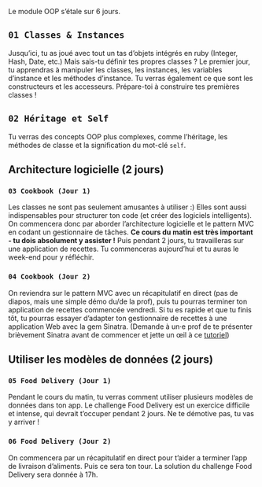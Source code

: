 Le module OOP s’étale sur 6 jours.

## `01 Classes & Instances`

Jusqu’ici, tu as joué avec tout un tas d’objets intégrés en ruby
(Integer, Hash, Date, etc.) Mais sais-tu définir tes propres classes ?
Le premier jour, tu apprendras à manipuler les classes, les instances,
les variables d’instance et les méthodes d’instance. Tu verras également
ce que sont les constructeurs et les accesseurs. Prépare-toi à
construire tes premières classes !

## `02 Héritage et Self`

Tu verras des concepts OOP plus complexes, comme l’héritage, les
méthodes de classe et la signification du mot-clé `self`.

## Architecture logicielle (2 jours)

### `03 Cookbook (Jour 1)`

Les classes ne sont pas seulement amusantes à utiliser :) Elles sont
aussi indispensables pour structurer ton code (et créer des logiciels
intelligents). On commencera donc par aborder l’architecture logicielle
et le pattern MVC en codant un gestionnaire de tâches. **Ce cours du
matin est très important - tu dois absolument y assister !** Puis
pendant 2 jours, tu travailleras sur une application de recettes. Tu
commenceras aujourd’hui et tu auras le week-end pour y réfléchir.

### `04 Cookbook (Jour 2)`

On reviendra sur le pattern MVC avec un récapitulatif en direct (pas de
diapos, mais une simple démo du/de la prof), puis tu pourras terminer
ton application de recettes commencée vendredi. Si tu es rapide et que
tu finis tôt, tu pourras essayer d’adapter ton gestionnaire de recettes
à une application Web avec la gem Sinatra. (Demande à un·e prof de te
présenter brièvement Sinatra avant de commencer et jette un œil à ce
[tutoriel](https://github.com/lewagon/sinatra-101))

## Utiliser les modèles de données (2 jours)

### `05 Food Delivery (Jour 1)`

Pendant le cours du matin, tu verras comment utiliser plusieurs modèles
de données dans ton app. Le challenge Food Delivery est un exercice
difficile et intense, qui devrait t’occuper pendant 2 jours. Ne te
démotive pas, tu vas y arriver !

### `06 Food Delivery (Jour 2)`

On commencera par un récapitulatif en direct pour t’aider a terminer
l’app de livraison d’aliments. Puis ce sera ton tour. La solution du
challenge Food Delivery sera donnée à 17h.
